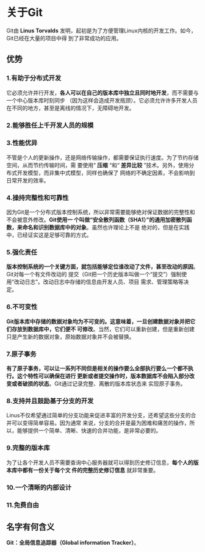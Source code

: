 关于Git
===================================================================================
Git由 **Linus Torvalds** 发明，起初是为了方便管理Linux内核的开发工作。如今，Git已经在大量的项目中得
到了非常成功的应用。

## 优势

### 1.有助于分布式开发
它必须允许并行开发，**各人可以在自己的版本库中独立且同时地开发**，而不需要与一个中心版本库时刻同步
（因为这样会造成开发瓶颈）。它必须允许许多开发人员在不同的地方，甚至是离线的情况下，无障碍地开发。

### 2.能够胜任上千开发人员的规模

### 3.性能优异
不管是个人的更新操作，还是网络传输操作，都需要保证执行速度。为了节约存储空间，从而节约传输时间，需
要使用“ **压缩** “和“ **差异比较** ”技术。另外，使用分布式开发模型，而非集中式模型，同样也确保了
网络的不确定因素，不会影响到日常开发的效率。

### 4.操持完整性和可靠性
因为Git是一个分布式版本控制系统，所以非常需要能够绝对保证数据的完整性和不会被意外修改。**Git使用一
个叫做“安全散列函数（SHA1）”的通用加密散列函数，来命名和识别数据库中的对象**。虽然也许理论上不是
绝对的，但是在实践中，已经证实这是足够可靠的方式。

### 5.强化责任
**版本控制系统的一个关键方面，就包括能够定位谁改动了文件，甚至改动的原因**。Git对每一个有文件改动的
提交（Git把一个历史版本叫做一个“提交”）强制使用“改动日志”。改动日志中存储的信息由开发人员、项目
需求、管理策略等决定。

### 6.不可变性
**Git版本库中存储的数据对象均为不可变的。这意味着，一旦创建数据对象并把它们存放到数据库中，它们便不
可修改**。当然，它们可以重新创建，但是重新创建只是产生新的数据对象，原始数据对象并不会被替换。

### 7.原子事务
**有了原子事务，可以让一系列不同但是相关的操作要么全部执行要么一个都不执行。这个特性可以确保在进行
更新或者提交操作时，版本数据库不会陷入部分改变或者破损的状态**。Git通过记录完整、离散的版本库状态来
实现原子事务。

### 8.支持并且鼓励基于分支的开发
Linus不仅希望通过简单的分支功能来促进丰富的开发分支，还希望这些分支的合并可以变得简单容易。因为通常
来说，分支的合并是最为困难和痛苦的操作，所以，能够提供一个简单、清晰、快速的合并功能，是非常必要的。

### 9.完整的版本库
为了让各个开发人员不需要查询中心服务器就可以得到历史修订信息，**每个人的版本库中都有一份关于每个文
件的完整历史修订信息** 就非常重要。

### 10.一个清晰的内部设计

### 11.免费自由

## 名字有何含义
**Git：全局信息追踪器（Global information Tracker）**。
